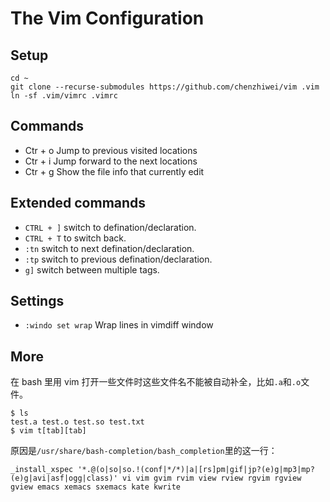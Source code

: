 # The Vim Configuration

## Setup

```
cd ~
git clone --recurse-submodules https://github.com/chenzhiwei/vim .vim
ln -sf .vim/vimrc .vimrc
```

## Commands

* Ctr + o Jump to previous visited locations
* Ctr + i Jump forward to the next locations
* Ctr + g Show the file info that currently edit

## Extended commands

* `CTRL + ]` switch to defination/declaration.
* `CTRL + T` to switch back.
* `:tn` switch to next defination/declaration.
* `:tp` switch to previous defination/declaration.
* `g]` switch between multiple tags.

## Settings

* `:windo set wrap` Wrap lines in vimdiff window


## More

在 bash 里用 vim 打开一些文件时这些文件名不能被自动补全，比如`.a`和`.o`文件。


```
$ ls
test.a test.o test.so test.txt
$ vim t[tab][tab]
```

原因是`/usr/share/bash-completion/bash_completion`里的这一行：

```
_install_xspec '*.@(o|so|so.!(conf|*/*)|a|[rs]pm|gif|jp?(e)g|mp3|mp?(e)g|avi|asf|ogg|class)' vi vim gvim rvim view rview rgvim rgview gview emacs xemacs sxemacs kate kwrite
```
